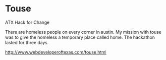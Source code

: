 # Touse
ATX Hack for Change

There are homeless people on every corner in austin. My mission with touse was to give the homeless a temporary place called home. The hackathon lasted for three days.

http://www.webdeveloperoftexas.com/touse.html
